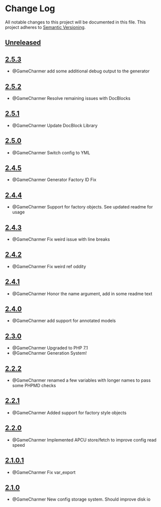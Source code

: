 
# Change Log
All notable changes to this project will be documented in this file.
This project adheres to [Semantic Versioning](http://semver.org/).

## [Unreleased](https://github.com/KongHack/Object-Manager/commits/master)




## [2.5.3](https://github.com/KongHack/Object-Manager/releases/tag/2.5.3)
 - @GameCharmer add some additional debug output to the generator
 

## [2.5.2](https://github.com/KongHack/Object-Manager/releases/tag/2.5.2)
 - @GameCharmer Resolve remaining issues with DocBlocks


## [2.5.1](https://github.com/KongHack/Object-Manager/releases/tag/2.5.1)
 - @GameCharmer Update DocBlock Library


## [2.5.0](https://github.com/KongHack/Object-Manager/releases/tag/2.5.0)
 - @GameCharmer Switch config to YML


## [2.4.5](https://github.com/KongHack/Object-Manager/releases/tag/2.4.5)
 - @GameCharmer Generator Factory ID Fix
 

## [2.4.4](https://github.com/KongHack/Object-Manager/releases/tag/2.4.4)
 - @GameCharmer Support for factory objects.  See updated readme for usage


## [2.4.3](https://github.com/KongHack/Object-Manager/releases/tag/2.4.3)
 - @GameCharmer Fix weird issue with line breaks


## [2.4.2](https://github.com/KongHack/Object-Manager/releases/tag/2.4.2)
 - @GameCharmer Fix weird ref oddity


## [2.4.1](https://github.com/KongHack/Object-Manager/releases/tag/2.4.1)
 - @GameCharmer Honor the name argument, add in some readme text


## [2.4.0](https://github.com/KongHack/Object-Manager/releases/tag/2.4.0)
 - @GameCharmer add support for annotated models
 

## [2.3.0](https://github.com/KongHack/Object-Manager/releases/tag/2.3.0)
 - @GameCharmer Upgraded to PHP 7.1
 - @GameCharmer Generation System!


## [2.2.2](https://github.com/KongHack/Object-Manager/releases/tag/2.2.2)
 - @GameCharmer renamed a few variables with longer names to pass some PHPMD checks


## [2.2.1](https://github.com/KongHack/Object-Manager/releases/tag/2.2.1)
 - @GameCharmer Added support for factory style objects


## [2.2.0](https://github.com/KongHack/Object-Manager/releases/tag/2.2.0)
 - @GameCharmer Implemented APCU store/fetch to improve config read speed


## [2.1.0.1](https://github.com/KongHack/Object-Manager/releases/tag/2.1.1)
 - @GameCharmer Fix var_export


## [2.1.0](https://github.com/KongHack/Object-Manager/releases/tag/2.1.0)
 - @GameCharmer New config storage system.  Should improve disk io
 